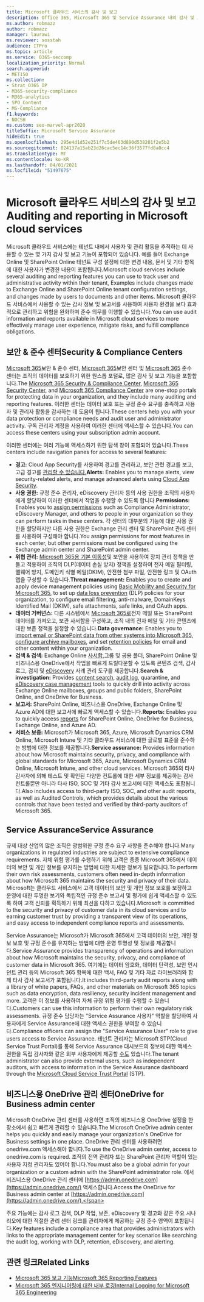 ```yaml
---
title: Microsoft 클라우드 서비스의 감사 및 보고
description: Office 365, Microsoft 365 및 Service Assurance 내의 감사 및 보고 기능에 대한 개요입니다.
ms.author: robmazz
author: robmazz
manager: laurawi
ms.reviewer: sosstah
audience: ITPro
ms.topic: article
ms.service: O365-seccomp
localization_priority: Normal
search.appverid:
- MET150
ms.collection:
- Strat_O365_IP
- M365-security-compliance
- M365-analytics
- SPO_Content
- MS-Compliance
f1.keywords:
- NOCSH
ms.custom: seo-marvel-apr2020
titleSuffix: Microsoft Service Assurance
hideEdit: true
ms.openlocfilehash: 295e4d1d52e251f7c5de463d890d538201f2e5b2
ms.sourcegitcommit: 024137a15ab23d26cac5ec14c36f3577fd8a0cc4
ms.translationtype: MT
ms.contentlocale: ko-KR
ms.lasthandoff: 04/01/2021
ms.locfileid: "51497675"
---
```

# <a name="auditing-and-reporting-in-microsoft-cloud-services"></a><span data-ttu-id="e9164-103">Microsoft 클라우드 서비스의 감사 및 보고</span><span class="sxs-lookup"><span data-stu-id="e9164-103">Auditing and reporting in Microsoft cloud services</span></span>

<span data-ttu-id="e9164-104">Microsoft 클라우드 서비스에는 테넌트 내에서 사용자 및 관리 활동을 추적하는 데 사용할 수 있는 몇 가지 감사 및 보고 기능이 포함되어 있습니다. 예를 들어 Exchange Online 및 SharePoint Online 테넌트 구성 설정에 대한 변경 내용, 문서 및 기타 항목에 대한 사용자가 변경한 내용이 포함됩니다.</span><span class="sxs-lookup"><span data-stu-id="e9164-104">Microsoft cloud services include several auditing and reporting features you can use to track user and administrative activity within their tenant, Examples include changes made to Exchange Online and SharePoint Online tenant configuration settings, and changes made by users to documents and other items.</span></span> <span data-ttu-id="e9164-105">Microsoft 클라우드 서비스에서 사용할 수 있는 감사 정보 및 보고서를 사용하여 사용자 환경을 보다 효과적으로 관리하고 위험을 완화하며 준수 의무를 이행할 수 있습니다.</span><span class="sxs-lookup"><span data-stu-id="e9164-105">You can use audit information and reports available in Microsoft cloud services to more effectively manage user experience, mitigate risks, and fulfill compliance obligations.</span></span>

## <a name="security--compliance-centers"></a><span data-ttu-id="e9164-106">보안 & 준수 센터</span><span class="sxs-lookup"><span data-stu-id="e9164-106">Security & Compliance Centers</span></span>

<span data-ttu-id="e9164-107">[Microsoft 365](https://protection.office.com)보안 & 준수 센터, [Microsoft 365](https://security.microsoft.com)보안 센터 및 [Microsoft 365](https://compliance.microsoft.com) 준수 센터는 조직의 데이터를 보호하기 위한 원스톱 포털로, 많은 감사 및 보고 기능을 포함합니다.</span><span class="sxs-lookup"><span data-stu-id="e9164-107">The [Microsoft 365 Security & Compliance Center](https://protection.office.com), [Microsoft 365 Security Center](https://security.microsoft.com), and [Microsoft 365 Compliance Center](https://compliance.microsoft.com) are one-stop portals for protecting data in your organization, and they include many auditing and reporting features.</span></span> <span data-ttu-id="e9164-108">이러한 센터는 데이터 보호 또는 규정 준수 요구를 충족하고 사용자 및 관리자 활동을 감사하는 데 도움이 됩니다.</span><span class="sxs-lookup"><span data-stu-id="e9164-108">These centers help you with your data protection or compliance needs and audit user and administrator activity.</span></span> <span data-ttu-id="e9164-109">구독 관리자 계정을 사용하여 이러한 센터에 액세스할 수 있습니다.</span><span class="sxs-lookup"><span data-stu-id="e9164-109">You can access these centers using your subscription admin account.</span></span>

<span data-ttu-id="e9164-110">이러한 센터에는 여러 기능에 액세스하기 위한 탐색 창이 포함되어 있습니다.</span><span class="sxs-lookup"><span data-stu-id="e9164-110">These centers include navigation panes for access to several features:</span></span>

- <span data-ttu-id="e9164-111">**경고:** Cloud App Security를 사용하여 경고를 관리하고, 보안 관련 경고를 보고, 고급 경고를 [관리할 수 있습니다.](/cloud-app-security/what-is-cloud-app-security)</span><span class="sxs-lookup"><span data-stu-id="e9164-111">**Alerts:** Enables you to manage alerts, view security-related alerts, and manage advanced alerts using [Cloud App Security](/cloud-app-security/what-is-cloud-app-security).</span></span>
- <span data-ttu-id="e9164-112">**사용 권한:** 규정 준수 [](/microsoft-365/security/office-365-security/grant-access-to-the-security-and-compliance-center) 관리자, eDiscovery 관리자 등의 사용 권한을 조직의 사용자에게 할당하여 이러한 센터에서 작업을 수행할 수 있도록 합니다.</span><span class="sxs-lookup"><span data-stu-id="e9164-112">**Permissions:** Enables you to [assign permissions](/microsoft-365/security/office-365-security/grant-access-to-the-security-and-compliance-center) such as Compliance Administrator, eDiscovery Manager, and others to people in your organization so they can perform tasks in these centers.</span></span> <span data-ttu-id="e9164-113">각 센터의 대부분의 기능에 대한 사용 권한을 할당하지만 다른 사용 권한은 Exchange 관리 센터 및 SharePoint 관리 센터를 사용하여 구성해야 합니다.</span><span class="sxs-lookup"><span data-stu-id="e9164-113">You assign permissions for most features in each center, but other permissions must be configured using the Exchange admin center and SharePoint admin center.</span></span>
- <span data-ttu-id="e9164-114">**위협 관리:** [Microsoft 365용 기본 이동성](https://support.microsoft.com/office/overview-of-basic-mobility-and-security-for-microsoft-365-faa7d8e5-645d-4d59-839c-c8d4c1869e4a)및 보안을 사용하여 장치 관리 정책을 [](/microsoft-365/compliance/data-loss-prevention-policies) 만들고 적용하여 조직의 DLP(데이터 손실 방지) 정책을 설정하여 전자 메일 필터링, 맬웨어 방지, 도메인키 식별 메일(DKIM), 안전한 첨부 파일, 안전한 링크 및 OAuth 앱을 구성할 수 있습니다.</span><span class="sxs-lookup"><span data-stu-id="e9164-114">**Threat management:** Enables you to create and apply device management policies using [Basic Mobility and Security for Microsoft 365](https://support.microsoft.com/office/overview-of-basic-mobility-and-security-for-microsoft-365-faa7d8e5-645d-4d59-839c-c8d4c1869e4a), to set up [data loss prevention](/microsoft-365/compliance/data-loss-prevention-policies) (DLP) policies for your organization, to configure email filtering, anti-malware, DomainKeys Identified Mail (DKIM), safe attachments, safe links, and OAuth apps.</span></span>
- <span data-ttu-id="e9164-115">**데이터 거버넌스:** 다른 시스템에서 [Microsoft 365로](https://support.office.com/article/Import-PST-files-or-SharePoint-data-to-Office-365-ba688e0a-0fcb-4bd7-8e57-2b669564ea84)전자 메일 또는 SharePoint 데이터를 가져오고, [](/microsoft-365/compliance/retention-policies) [](https://support.office.com/article/Enable-archive-mailboxes-in-the-Office-365-Security-Compliance-Center-268a109e-7843-405b-bb3d-b9393b2342ce)보관 사서함을 구성하고, 조직 내의 전자 메일 및 기타 콘텐츠에 대한 보존 정책을 설정할 수 있습니다.</span><span class="sxs-lookup"><span data-stu-id="e9164-115">**Data governance:** Enables you to [import email or SharePoint data from other systems into Microsoft 365](https://support.office.com/article/Import-PST-files-or-SharePoint-data-to-Office-365-ba688e0a-0fcb-4bd7-8e57-2b669564ea84), [configure archive mailboxes](https://support.office.com/article/Enable-archive-mailboxes-in-the-Office-365-Security-Compliance-Center-268a109e-7843-405b-bb3d-b9393b2342ce), and set [retention policies](/microsoft-365/compliance/retention-policies) for email and other content within your organization.</span></span>
- <span data-ttu-id="e9164-116">**검색 & 검색:** Exchange [](https://support.office.com/article/Run-a-Content-Search-in-the-Office-365-Security-Compliance-Center-61852fd9-fe8a-4880-a339-cb19ed3bff4a)Online [사서함,](https://support.office.com/article/Search-the-audit-log-in-the-Office-365-Security-Compliance-Center-0d4d0f35-390b-4518-800e-0c7ec95e946c)그룹 및 공용 폴더, SharePoint Online 및 비즈니스용 OneDrive에서 작업을 빠르게 드릴다운할 수 있도록 콘텐츠 검색, 감사 로그, 검지 및 [eDiscovery](https://support.office.com/article/Manage-eDiscovery-cases-in-the-Office-365-Security-Compliance-Center-edea80d6-20a7-40fb-b8c4-5e8c8395f6da) 사례 관리 도구를 제공합니다.</span><span class="sxs-lookup"><span data-stu-id="e9164-116">**Search & investigation:** Provides [content search](https://support.office.com/article/Run-a-Content-Search-in-the-Office-365-Security-Compliance-Center-61852fd9-fe8a-4880-a339-cb19ed3bff4a), [audit log](https://support.office.com/article/Search-the-audit-log-in-the-Office-365-Security-Compliance-Center-0d4d0f35-390b-4518-800e-0c7ec95e946c), quarantine, and [eDiscovery case management](https://support.office.com/article/Manage-eDiscovery-cases-in-the-Office-365-Security-Compliance-Center-edea80d6-20a7-40fb-b8c4-5e8c8395f6da) tools to quickly drill into activity across Exchange Online mailboxes, groups and public folders, SharePoint Online, and OneDrive for Business.</span></span>
- <span data-ttu-id="e9164-117">**보고서:** SharePoint Online, [](https://support.office.com/article/Reports-in-the-Office-365-Security-Compliance-Center-7acd33ce-1ec8-49fb-b625-43bac7b58c5a) 비즈니스용 OneDrive, Exchange Online 및 Azure AD에 대한 보고서에 빠르게 액세스할 수 있습니다.</span><span class="sxs-lookup"><span data-stu-id="e9164-117">**Reports:** Enables you to quickly access [reports](https://support.office.com/article/Reports-in-the-Office-365-Security-Compliance-Center-7acd33ce-1ec8-49fb-b625-43bac7b58c5a) for SharePoint Online, OneDrive for Business, Exchange Online, and Azure AD.</span></span>
- <span data-ttu-id="e9164-118">**서비스 보증:** Microsoft가 Microsoft 365, Azure, Microsoft Dynamics CRM Online, Microsoft Intune 및 기타 클라우드 서비스에 대한 글로벌 표준을 준수하는 방법에 대한 정보를 제공합니다.</span><span class="sxs-lookup"><span data-stu-id="e9164-118">**Service assurance:** Provides information about how Microsoft maintains security, privacy, and compliance with global standards for Microsoft 365, Azure, Microsoft Dynamics CRM Online, Microsoft Intune, and other cloud services.</span></span> <span data-ttu-id="e9164-119">Microsoft 365의 타사 감사자에 의해 테스트 및 확인된 다양한 컨트롤에 대한 세부 정보를 제공하는 감사 컨트롤뿐만 아니라 타사 ISO, SOC 및 기타 감사 보고서에 대한 액세스도 포함됩니다.</span><span class="sxs-lookup"><span data-stu-id="e9164-119">Also includes access to third-party ISO, SOC, and other audit reports, as well as Audited Controls, which provides details about the various controls that have been tested and verified by third-party auditors of Microsoft 365.</span></span>

## <a name="service-assurance"></a><span data-ttu-id="e9164-120">Service Assurance</span><span class="sxs-lookup"><span data-stu-id="e9164-120">Service Assurance</span></span>

<span data-ttu-id="e9164-121">규제 대상 산업의 많은 조직은 광범위한 규정 준수 요구 사항을 준수해야 합니다.</span><span class="sxs-lookup"><span data-stu-id="e9164-121">Many organizations in regulated industries are subject to extensive compliance requirements.</span></span> <span data-ttu-id="e9164-122">자체 위험 평가를 수행하기 위해 고객은 종종 Microsoft 365에서 데이터의 보안 및 개인 정보를 유지하는 방법에 대한 자세한 정보가 필요합니다.</span><span class="sxs-lookup"><span data-stu-id="e9164-122">To perform their own risk assessments, customers often need in-depth information about how Microsoft 365 maintains the security and privacy of their data.</span></span> <span data-ttu-id="e9164-123">Microsoft는 클라우드 서비스에서 고객 데이터의 보안 및 개인 정보 보호를 보장하고 운영에 대한 투명한 보기와 독립적인 규정 준수 보고서 및 평가에 쉽게 액세스할 수 있도록 하여 고객 신뢰를 획득하기 위해 최선을 다하고 있습니다.</span><span class="sxs-lookup"><span data-stu-id="e9164-123">Microsoft is committed to the security and privacy of customer data in its cloud services and to earning customer trust by providing a transparent view of its operations, and easy access to independent compliance reports and assessments.</span></span>

<span data-ttu-id="e9164-124">Service Assurance는 Microsoft가 Microsoft 365에서 고객 데이터의 보안, 개인 정보 보호 및 규정 준수를 유지하는 방법에 대한 운영 투명성 및 정보를 제공합니다.</span><span class="sxs-lookup"><span data-stu-id="e9164-124">Service Assurance provides transparency of operations and information about how Microsoft maintains the security, privacy, and compliance of customer data in Microsoft 365.</span></span> <span data-ttu-id="e9164-125">여기에는 데이터 암호화, 데이터 탄력성, 보안 인시던트 관리 등의 Microsoft 365 항목에 대한 백서, FAQ 및 기타 자료 라이브러리와 함께 타사 감사 보고서가 포함됩니다.</span><span class="sxs-lookup"><span data-stu-id="e9164-125">It includes third-party audit reports along with a library of white papers, FAQs, and other materials on Microsoft 365 topics such as data encryption, data resiliency, security incident management and more.</span></span> <span data-ttu-id="e9164-126">고객은 이 정보를 사용하여 자체 규정 위험 평가를 수행할 수 있습니다.</span><span class="sxs-lookup"><span data-stu-id="e9164-126">Customers can use this information to perform their own regulatory risk assessments.</span></span> <span data-ttu-id="e9164-127">규정 준수 담당자는 "Service Assurance 사용자" 역할을 할당하여 사용자에게 Service Assurance에 대한 액세스 권한을 부여할 수 있습니다.</span><span class="sxs-lookup"><span data-stu-id="e9164-127">Compliance officers can assign the "Service Assurance User" role to give users access to Service Assurance.</span></span> <span data-ttu-id="e9164-128">테넌트 관리자는 Microsoft STP(Cloud Service Trust Portal)를 통해 Service Assurance 대시보드의 정보에 대한 액세스 권한을 독립 감사자와 같은 외부 사용자에게 제공할 [수도](https://aka.ms/STP) 있습니다.</span><span class="sxs-lookup"><span data-stu-id="e9164-128">The tenant administrator can also provide external users, such as independent auditors, with access to information in the Service Assurance dashboard through the [Microsoft Cloud Service Trust Portal](https://aka.ms/STP) (STP).</span></span>

## <a name="onedrive-for-business-admin-center"></a><span data-ttu-id="e9164-129">비즈니스용 OneDrive 관리 센터</span><span class="sxs-lookup"><span data-stu-id="e9164-129">OneDrive for Business admin center</span></span>

<span data-ttu-id="e9164-130">Microsoft OneDrive 관리 센터를 사용하면 조직의 비즈니스용 OneDrive 설정을 한 장소에서 쉽고 빠르게 관리할 수 있습니다.</span><span class="sxs-lookup"><span data-stu-id="e9164-130">The Microsoft OneDrive admin center helps you quickly and easily manage your organization's OneDrive for Business settings in one place.</span></span> <span data-ttu-id="e9164-131">OneDrive 관리 센터를 사용하려면 onedrive.com 액세스해야 합니다.</span><span class="sxs-lookup"><span data-stu-id="e9164-131">To use the OneDrive admin center, access to onedrive.com is required.</span></span> <span data-ttu-id="e9164-132">조직의 전역 관리자 또는 SharePoint 관리자 역할이 있는 사용자 지정 관리자도 있어야 합니다.</span><span class="sxs-lookup"><span data-stu-id="e9164-132">You must also be a global admin for your organization or a custom admin with the SharePoint administrator role.</span></span> <span data-ttu-id="e9164-133">에서 비즈니스용 OneDrive 관리 센터에 [https://admin.onedrive.com](https://admin.onedrive.com/) 액세스합니다.</span><span class="sxs-lookup"><span data-stu-id="e9164-133">Access the OneDrive for Business admin center at [https://admin.onedrive.com](https://admin.onedrive.com/).</span></span>

<span data-ttu-id="e9164-134">주요 기능에는 감사 로그 검색, DLP 작업, 보존, eDiscovery 및 경고와 같은 주요 시나리오에 대한 적절한 관리 센터 링크를 관리자에게 제공하는 규정 준수 영역이 포함됩니다.</span><span class="sxs-lookup"><span data-stu-id="e9164-134">Key features include a compliance area that provides administrators with links to the appropriate management center for key scenarios like searching the audit log, working with DLP, retention, eDiscovery, and alerting.</span></span>

## <a name="related-links"></a><span data-ttu-id="e9164-135">관련 링크</span><span class="sxs-lookup"><span data-stu-id="e9164-135">Related Links</span></span>

- [<span data-ttu-id="e9164-136">Microsoft 365 보고 기능</span><span class="sxs-lookup"><span data-stu-id="e9164-136">Microsoft 365 Reporting Features</span></span>](assurance-reporting-features.md)
- [<span data-ttu-id="e9164-137">Microsoft 365 엔지니어링에 대한 내부 로깅</span><span class="sxs-lookup"><span data-stu-id="e9164-137">Internal Logging for Microsoft 365 Engineering</span></span>](assurance-internal-logging.md)
